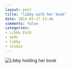 ```yaml
---
layout: post
title: "libby with her book"
date: 2013-03-17 12:46
comments: false
categories: 
- Libby Eick
- aedc
- libby
- studio
---
```


![Libby holding her book](http://media.eick.us/media/photographs/2013/2013-01-11/Libby-Book-2013-01-11-at-18-04-00.jpg)
